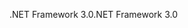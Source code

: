 <span data-ttu-id="5d121-101">.NET Framework 3.0</span><span class="sxs-lookup"><span data-stu-id="5d121-101">.NET Framework 3.0</span></span>
